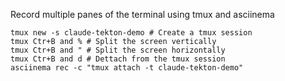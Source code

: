 Record multiple panes of the terminal using tmux and asciinema

```
tmux new -s claude-tekton-demo # Create a tmux session
tmux Ctr+B and % # Split the screen vertically
tmux Ctr+B and " # Split the screen horizontally
tmux Ctr+B and d # Dettach from the tmux session
asciinema rec -c "tmux attach -t claude-tekton-demo"
```
